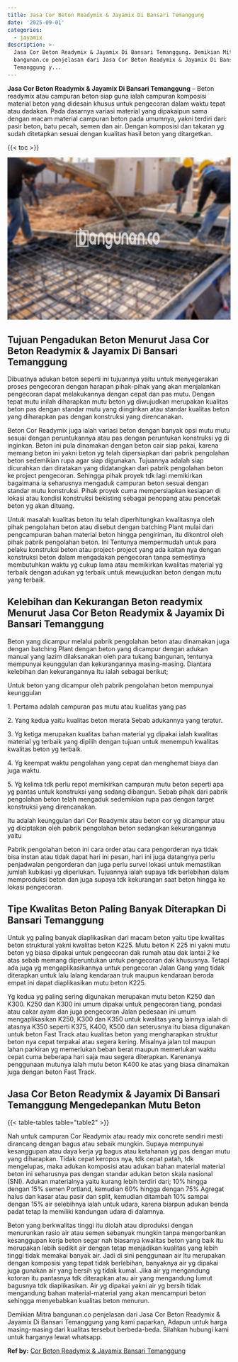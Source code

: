 ```yaml
---
title: Jasa Cor Beton Readymix & Jayamix Di Bansari Temanggung
date: '2025-09-01'
categories:
  - jayamix
description: >-
  Jasa Cor Beton Readymix & Jayamix Di Bansari Temanggung. Demikian Mitra
  bangunan.co penjelasan dari Jasa Cor Beton Readymix & Jayamix Di Bansari
  Temanggung y...
---
```


**Jasa Cor Beton Readymix & Jayamix Di Bansari Temanggung** – Beton readymix atau campuran beton siap guna ialah campuran komposisi material beton yang didesain khusus untuk pengecoran dalam waktu tepat atau dadakan. Pada dasarnya variasi material yang dipakaipun sama dengan macam material campuran beton pada umumnya, yakni terdiri dari: pasir beton, batu pecah, semen dan air. Dengan komposisi dan takaran yg sudah ditetapkan sesuai dengan kualitas hasil beton yang ditargetkan.

{{< toc >}}

![Jasa Cor Beton Readymix & Jayamix Di Bansari Temanggung](/images/jasa-cor-readymix-09.png)

## Tujuan Pengadukan Beton Menurut Jasa Cor Beton Readymix & Jayamix Di Bansari Temanggung

Dibuatnya adukan beton seperti ini tujuannya yaitu untuk menyegerakan proses pengecoran dengan harapan pihak-pihak yang akan menjalankan pengecoran dapat melakukannya dengan cepat dan pas mutu. Dengan tepat mutu inilah diharapkan mutu beton yg diwujudkan merupakan kualitas beton pas dengan standar mutu yang diinginkan atau standar kualitas beton yang diharapkan pas dengan konstruksi yang direncanakan.

Beton Cor Readymix juga ialah variasi beton dengan banyak opsi mutu mutu sesuai dengan peruntukannya atau pas dengan peruntukan konstruksi yg di inginkan. Beton ini pula dinamakan dengan beton cair siap pakai, karena memang beton ini yakni beton yg telah dipersiapkan dari pabrik pengolahan beton sedemikian rupa agar siap digunakan. Tujuannya adalah siap dicurahkan dan diratakan yang didatangkan dari pabrik pengolahan beton ke project pengecoran. Sehingga pihak proyek tdk lagi memikirkan bagaimana ia seharusnya mengaduk campuran beton sesuai dengan standar mutu konstruksi. Pihak proyek cuma mempersiapkan kesiapan di lokasi atau kondisi konstruksi bekisting sebagai penopang atau pencetak beton yg akan dituang.

Untuk masalah kualitas beton itu telah diperhitungkan kwalitasnya oleh pihak pengolahan beton atau disebut dengan batching Plant mulai dari pengcampuran bahan material beton hingga pengiriman, itu dikontrol oleh pihak pabrik pengolahan beton. Ini Tentunya mempermudah untuk para pelaku konstruksi beton atau project-project yang ada kaitan nya dengan konstruksi beton dalam mengadakan pengecoran tanpa semestinya membutuhkan waktu yg cukup lama atau memikirkan kwalitas material yg terbaik dengan adukan yg terbaik untuk mewujudkan beton dengan mutu yang terbaik.

## Kelebihan dan Kekurangan Beton readymix Menurut Jasa Cor Beton Readymix & Jayamix Di Bansari Temanggung

Beton yang dicampur melalui pabrik pengolahan beton atau dinamakan juga dengan batching Plant dengan beton yang dicampur dengan adukan manual yang lazim dilaksanakan oleh para tukang bangunan, tentunya mempunyai keunggulan dan kekurangannya masing-masing. Diantara kelebihan dan kekurangannya Itu ialah sebagai berikut;

Untuk beton yang dicampur oleh pabrik pengolahan beton mempunyai keunggulan

1\. Pertama adalah campuran pas mutu atau kualitas yang pas

2\. Yang kedua yaitu kualitas beton merata Sebab adukannya yang teratur.

3\. Yg ketiga merupakan kualitas bahan material yg dipakai ialah kwalitas material yg terbaik yang dipilih dengan tujuan untuk menempuh kwalitas kwalitas beton yg terbaik.

4\. Yg keempat waktu pengolahan yang cepat dan menghemat biaya dan juga waktu.

5\. Yg kelima tdk perlu repot memikirkan campuran mutu beton seperti apa yg pantas untuk konstruksi yang sedang dibangun. Sebab pihak dari pabrik pengolahan beton telah mengaduk sedemikian rupa pas dengan target konstruksi yang direncanakan.

Itu adalah keunggulan dari Cor Readymix atau beton cor yg dicampur atau yg diciptakan oleh pabrik pengolahan beton sedangkan kekurangannya yaitu

Pabrik pengolahan beton ini cara order atau cara pengorderan nya tidak bisa instan atau tidak dapat hari ini pesan, hari ini juga datangnya perlu penjadwalan pengorderan dan juga perlu survei lokasi untuk memastikan jumlah kubikasi yg diperlukan. Tujuannya ialah supaya tdk berlebihan dalam memproduksi beton dan juga supaya tdk kekurangan saat beton hingga ke lokasi pengecoran.

## Tipe Kwalitas Beton Paling Banyak Diterapkan Di Bansari Temanggung

Untuk yg paling banyak diaplikasikan dari macam beton yaitu tipe kwalitas beton struktural yakni kwalitas beton K225. Mutu beton K 225 ini yakni mutu beton yg biasa dipakai untuk pengecoran dak rumah atau dak lantai 2 ke atas sebab memang diperuntukan untuk pengecoran dak khususnya. Tetapi ada juga yg mengaplikasikannya untuk pengecoran Jalan Gang yang tidak diterapkan untuk lalu lalang kendaraan truk maupun kendaraan beroda empat ini dapat diaplikasikan mutu beton K225.

Yg kedua yg paling sering digunakan merupakan mutu beton K250 dan K300. K250 dan K300 ini umum dipakai untuk pengecoran tiang, pondasi atau cakar ayam dan juga pengecoran Jalan pedesaan ini umum mengaplikasikan K250, K300 dan K350 untuk kwalitas yang lainnya ialah di atasnya K350 seperti K375, K400, K500 dan seterusnya itu biasa digunakan untuk beton Fast Track atau kualitas beton yang mengharapkan struktur beton nya cepat terpakai atau segera kering. Misalnya jalan tol maupun lahan parkiran yg memerlukan beban berat maupun memerlukan waktu cepat cuma beberapa hari saja mau segera diterapkan. Karenanya penggunaan mutunya ialah mutu beton K400 ke atas yang biasa dinamakan juga dengan beton Fast Track.

## Jasa Cor Beton Readymix & Jayamix Di Bansari Temanggung Mengedepankan Mutu Beton

{{< table-tables table="table2" >}}

Nah untuk campuran Cor Readymix atau ready mix concrete sendiri mesti dirancang dengan bagus atau sebaik mungkin. Supaya mempunyai kesanggupan atau daya kerja yg bagus atau ketahanan yg pas dengan mutu yang diharapkan. Tidak cepat keropos nya, tdk cepat patah, tdk mengelupas, maka adukan komposisi atau adukan bahan material material beton ini seharusnya pas dengan standar adukan beton skala nasional (SNI). Adukan materialnya yaitu kurang lebih terdiri dari; 10% hingga dengan 15% semen Portland, kemudian 60% hingga dengan 75% Agregat halus dan kasar atau pasir dan split, kemudian ditambah 10% sampai dengan 15% air selebihnya ialah untuk udara, karena biarpun adukan benda padat tetap Ia memiliki kandungan udara di dalamnya.

Beton yang berkwalitas tinggi itu diolah atau diproduksi dengan menurunkan rasio air atau semen sebanyak mungkin tanpa mengorbankan kesanggupan kerja beton segar nah biasanya kwalitas beton yang baik itu merupakan lebih sedikit air dengan tetap menjadikan kualitas yang lebih tinggi tidak memakai banyak air. Jadi di sini penggunaan air Itu merupakan dengan komposisi yang tepat tidak berlebihan, banyaknya air yg dipakai juga gunakan air yang bersih yg tidak kumal. Jika air yg mengandung kotoran itu pantasnya tdk diterapkan atau air yang mengandung lumut bagusnya tdk diaplikasikan. Air yg dipakai yakni air yg bersih tidak mengandung bahan material-material yang akan mencampuri beton sehingga menyebabkan kualitas beton menurun.

Demikian Mitra bangunan.co penjelasan dari Jasa Cor Beton Readymix & Jayamix Di Bansari Temanggung yang kami paparkan, Adapun untuk harga masing-masing dari kualitas tersebut berbeda-beda. Silahkan hubungi kami untuk harganya lewat whatsapp.

**Ref by:** [Cor Beton Readymix & Jayamix Bansari Temanggung](https://id.wikipedia.org/wiki/Cor)
